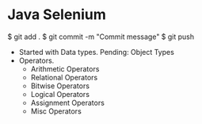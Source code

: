 # Java Selenium


$ git add .
$ git commit -m "Commit message"
$ git push

* Started with Data types. Pending: Object Types
* Operators.
    * Arithmetic Operators
    * Relational Operators
    * Bitwise Operators
    * Logical Operators
    * Assignment Operators
    * Misc Operators